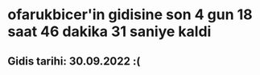 # ofarukbicer'in gidisine son 4 gun 18 saat 46 dakika 31 saniye kaldi

## Gidis tarihi: 30.09.2022 :(